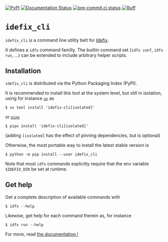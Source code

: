 [![PyPI](https://img.shields.io/pypi/v/idefix_cli.svg?logo=pypi&logoColor=white&label=PyPI)](https://pypi.org/project/idefix-cli/)
[![Documentation Status](https://readthedocs.org/projects/idefix-cli/badge/?version=latest)](https://idefix-cli.readthedocs.io/en/latest/?badge=latest)
[![pre-commit.ci status](https://results.pre-commit.ci/badge/github/neutrinoceros/idefix_cli/main.svg)](https://results.pre-commit.ci/badge/github/neutrinoceros/idefix_cli/main.svg)
[![Ruff](https://img.shields.io/endpoint?url=https://raw.githubusercontent.com/charliermarsh/ruff/main/assets/badge/v2.json)](https://github.com/charliermarsh/ruff)

# `idefix_cli`

`idefix_cli` is a command line utility belt for [Idefix](https://github.com/idefix-code/idefix).

It defines a `idfx` command familly. The builtin command set (`idfx conf`, `idfx run`,
...) can be extended to include arbitrary helper scripts.


## Installation

`idefix_cli` is distributed via the Python Packaging Index (PyPI).

It is recommended to install this tool at the system level, but still in isolation,
using for instance [`uv`](https://docs.astral.sh/uv/) as
```shell
$ uv tool install 'idefix-cli[isolated]'
```
or [`pipx`](https://pipxproject.github.io/pipx/)
```shell
$ pipx install 'idefix-cli[isolated]'
```
(adding `[isolated]` has the effect of pinning dependencies, but is optional)

Otherwise, the most portable way to install the latest stable version is
```shell
$ python -m pip install --user idefix_cli
```

Note that most `idfx` commands explicitly require that the env variable `$IDEFIX_DIR` be
set at runtime.

## Get help

Get a complete description of available commands with
```shell
$ idfx --help
```
Likewise, get help for each command therein as, for instance
```shell
$ idfx run --help
```

For more, read [the documentation !](https://idefix-cli.readthedocs.io/en/latest/?badge=latest)
